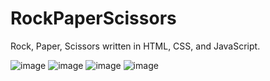 # RockPaperScissors
Rock, Paper, Scissors written in HTML, CSS, and JavaScript.

![image](https://user-images.githubusercontent.com/114390482/203530151-d5316aa6-f862-4202-a393-bb85329fe799.png)
![image](https://user-images.githubusercontent.com/114390482/203529957-5943883e-a5db-443a-8a00-fa2f45f1df9a.png)
![image](https://user-images.githubusercontent.com/114390482/203530049-3fb91fbb-ef2f-46d9-a679-44eee62e8d3c.png)
![image](https://user-images.githubusercontent.com/114390482/203530113-c51201ff-78b1-4837-a2fd-8ae9ca050323.png)
